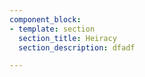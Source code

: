 ```yaml
---
component_block:
- template: section
  section_title: Heiracy
  section_description: dfadf

---
```

